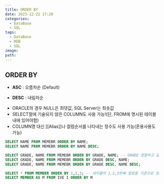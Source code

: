 ```yaml
---
title: ORDER BY
date: 2023-12-22 17:20
categories:
  - DataBase
  - SQL
tags:
  - DataBase
  - RDB
  - SQL
image: 
path:
---
```


## ORDER BY

- **ASC** : 오름차순 (Default)
+ **DESC** : 내림차순 
- ORACLE의 경우 NULL은 최댓값, SQL Server는 최솟값
- SELECT절에 기술되지 않은 COLUMN도 사용 가능!(단, FROM에 명시된 테이블내에 있어야함)
- COLUMN명 대신 [[Alias]]나 컬럼순서를 나타내는 정수도 사용 가능(혼용사용도 가능)

```sql
SELECT NAME FROM MEMEBR ORDER BY NAME;
SELECT NAME FROM MEMEBR ORDER BY NAME DESC;

SELECT GRADE, NAME FROM MEMEBR ORDER BY GRADE, NAME; -- GRADE 정렬하고 같은 GRADE 안에서 NAME 정렬
SELECT GRADE, NAME FROM MEMEBR ORDER BY GRADE DESC, NAME;
SELECT GRADE, NAME FROM MEMEBR ORDER BY GRADE DESC, NAME DESC;

SELECT * FROM MEMBER ORDER BY 1,2,3; -- 테이블의 1,2,3번째 컬럼을 기준으로 정렬
SELECT MEMBER AS M FROM IVE I ORDER BY M
```